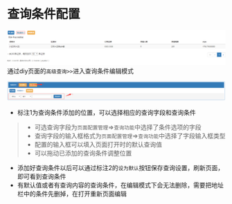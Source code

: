 # 查询条件配置

![query](../src/img/query.png)
通过diy页面的`高级查询>>`进入查询条件编辑模式

![query_config](../src/img/query_config.png)
- 标注1为查询条件添加的位置，可以选择相应的查询字段和查询条件
>   * 可选查询字段为`页面配置管理`=>`查询功能`中选择了条件选项的字段
>   * 查询字段的输入框格式为`页面配置管理`=>`查询功能`中选择了字段输入框类型
>   * 配置的输入框可以填入页面打开时的默认查询值
>   * 可以拖动已添加的查询条件调整位置

- 添加好查询条件以后可以通过标注2的`设为默认`按钮保存查询设置，刷新页面，即可看到查询条件
- 有默认值或者有查询内容的查询条件，在编辑模式下会无法删除，需要把地址栏中的条件先删掉，在打开重新页面编辑


